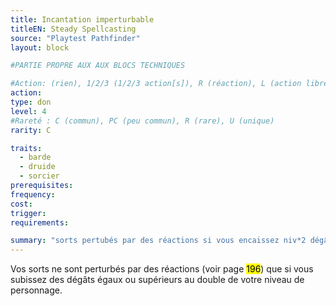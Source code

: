 ```yaml
---
title: Incantation imperturbable
titleEN: Steady Spellcasting
source: "Playtest Pathfinder"
layout: block

#PARTIE PROPRE AUX AUX BLOCS TECHNIQUES

#Action: (rien), 1/2/3 (1/2/3 action[s]), R (réaction), L (action libre)
action: 
type: don
level: 4
#Rareté : C (commun), PC (peu commun), R (rare), U (unique)
rarity: C

traits:
  - barde
  - druide
  - sorcier
prerequisites: 
frequency: 
cost:
trigger: 
requirements: 

summary: "sorts pertubés par des réactions si vous encaissez niv*2 dégâts"
---
```


Vos sorts ne sont perturbés par des réactions (voir page <mark>196</mark>) que si vous subissez des dégâts égaux ou supérieurs au double de votre niveau de personnage.